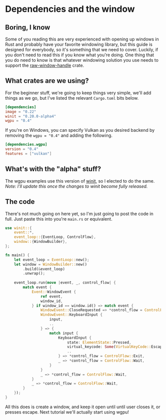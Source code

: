 # Dependencies and the window

## Boring, I know
Some of you reading this are very experienced with opening up windows in Rust and probably have your favorite windowing library, but this guide is designed for everybody, so it's something that we need to cover. Luckily, if you don't need to read this if you know what you're doing. One thing that you do need to know is that whatever windowing solution you use needs to support the [raw-window-handle](https://github.com/rust-windowing/raw-window-handle) crate.

## What crates are we using?
For the beginner stuff, we're going to keep things very simple, we'll add things as we go, but I've listed the relevant `Cargo.toml` bits below.

```toml
[dependencies]
image = "0.22"
winit = "0.20.0-alpha4"
wgpu = "0.4"
```

If you're on Windows, you can specify Vulkan as you desired backend by removing the `wgpu = "0.4"` and adding the following.

``` toml
[dependencies.wgpu]
version = "0.4"
features = ["vulkan"]
```

<!-- ## Why vulkan?
You need to specify what rendering backend you're using through [Cargo features](https://doc.rust-lang.org/cargo/reference/manifest.html#the-features-section) in order to run a program with wgpu. I'm specifying [vulkan](https://www.khronos.org/vulkan/), because I'm on [linux](https://www.linuxmint.com/). You're welcome to use [metal](https://developer.apple.com/metal/), or `DirectX 11/12` using `"metal"`, `"dx11"`, or `"dx12"` respectively.  -->

## What's with the "alpha" stuff?
The wgpu examples use this version of [winit](https://github.com/rust-windowing/winit), so I elected to do the same. *Note: I'll update this once the changes to winit become fully released.*

## The code
There's not much going on here yet, so I'm just going to post the code in full. Just paste this into you're `main.rs` or equivalent.

```rust
use winit::{
    event::*,
    event_loop::{EventLoop, ControlFlow},
    window::{WindowBuilder},
};

fn main() {
    let event_loop = EventLoop::new();
    let window = WindowBuilder::new()
        .build(&event_loop)
        .unwrap();
    
    event_loop.run(move |event, _, control_flow| {
        match event {
            Event::WindowEvent {
                ref event,
                window_id,
            } if window_id == window.id() => match event {
                WindowEvent::CloseRequested => *control_flow = ControlFlow::Exit,
                WindowEvent::KeyboardInput {
                    input,
                    ..
                } => {
                    match input {
                        KeyboardInput {
                            state: ElementState::Pressed,
                            virtual_keycode: Some(VirtualKeyCode::Escape),
                            ..
                        } => *control_flow = ControlFlow::Exit,
                        _ => *control_flow = ControlFlow::Wait,
                    }
                }
                _ => *control_flow = ControlFlow::Wait,
            }
            _ => *control_flow = ControlFlow::Wait,
        }
    });
}
```

All this does is create a window, and keep it open until until user closes it, or presses escape. Next tutorial we'll actually start using wgpu!

<AutoGithubLink/>